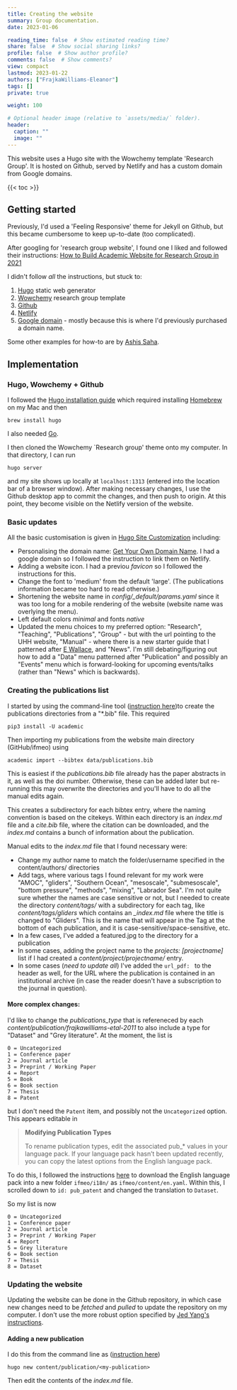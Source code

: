 ```yaml
---
title: Creating the website
summary: Group documentation.
date: 2023-01-06

reading_time: false  # Show estimated reading time?
share: false  # Show social sharing links?
profile: false  # Show author profile?
comments: false  # Show comments?
view: compact
lastmod: 2023-01-22
authors: ["FrajkaWilliams-Eleanor"]
tags: []
private: true

weight: 100

# Optional header image (relative to `assets/media/` folder).
header:
  caption: ""
  image: ""
---
```


This website uses a Hugo site with the Wowchemy template 'Research Group'.  It is hosted on Github, served by Netlify and has a custom domain from Google domains.

{{< toc >}}




## Getting started

Previously, I'd used a 'Feeling Responsive' theme for Jekyll on Github, but this became cumbersome to keep up-to-date (too complicated).

After googling for 'research group website', I found one I liked and followed their instructions:
[How to Build Academic Website for Research Group in 2021](https://jedyang.com/post/how-to-build-academic-research-group-website-in-2021/)

I didn't follow *all* the instructions, but stuck to:
1. [Hugo](https://gohugo.io/) static web generator
2. [Wowchemy](https://wowchemy.com/) research group template
3. [Github](https://github.com/)
4. [Netlify](https://www.netlify.com/)
5. [Google domain](https://domains.google.com) - mostly because this is where I'd previously purchased a domain name.

Some other examples for how-to are by [Ashis Saha](https://alorchhota.github.io/post/2021-01-26_personal_website/).

## Implementation

### Hugo, Wowchemy + Github

I followed the [Hugo installation guide](https://gohugo.io/getting-started/installing/) which required installing [Homebrew](https://brew.sh/) on my Mac and then

```
brew install hugo
```

I also needed [Go](https://go.dev/doc/install).

I then cloned the Wowchemy `Research group' theme onto my computer.  In that directory, I can run

```
hugo server
```

and my site shows up locally at ```localhost:1313``` (entered into the location bar of a browser window).  After making necessary changes, I use the Github desktop app to commit the changes, and then push to origin.  At this point, they become visible on the Netlify version of the website.

### Basic updates

All the basic customisation is given in [Hugo Site Customization](https://wowchemy.com/docs/getting-started/customization/) including:
- Personalising the domain name: [Get Your Own Domain Name](https://wowchemy.com/docs/hugo-tutorials/domain/).  I had a google domain so I followed the instruction to link them on Netlify.
- Adding a website icon.  I had a previou *favicon* so I followed the instructions for this.
- Change the font to 'medium' from the default 'large'.  (The publications information became too hard to read otherwise.)
- Shortening the website name in *config/_default/params.yaml* since it was too long for a mobile rendering of the website (website name was overlying the menu).
- Left default colors *minimal* and fonts *native*
- Updated the menu choices to my preferred option: "Research", "Teaching", "Publications", "Group" - but with the url pointing to the UHH website, "Manual" - where there is a new starter guide that I patterned after [E Wallace](https://ewallace.github.io/manual/newstart), and "News".  I'm still debating/figuring out how to add a "Data" menu patterned after "Publication" and possibly an "Events" menu which is forward-looking for upcoming events/talks (rather than "News" which is backwards).

### Creating the publications list

I started by using the command-line tool ([instruction here](https://wowchemy.com/docs/content/publications/))to create the publications directories from a "*.bib" file.  This required

```
pip3 install -U academic
```
Then importing my publications from the website main directory (GitHub/ifmeo) using
```
academic import --bibtex data/publications.bib
```
This is easiest if the *publications.bib* file already has the paper abstracts in it, as well as the doi number.  Otherwise, these can be added later but re-running this may overwrite the directories and you'll have to do all the manual edits again.

This creates a subdirectory for each bibtex entry, where the naming convention is based on the citekeys.  Within each directory is an *index.md* file and a *cite.bib* file, where the citation can be downloaded, and the *index.md* contains a bunch of information about the publication.

Manual edits to the *index.md* file that I found necessary were:
- Change my author name to match the folder/username specified in the content/authors/ directories
- Add tags, where various tags I found relevant for my work were "AMOC", "gliders", "Southern Ocean", "mesoscale", "submesoscale", "bottom pressure", "methods", "mixing", "Labrador Sea".  I'm not quite sure whether the names are case sensitive or not, but I needed to create the directory *content/tags/* with a subdirectory for each tag, like *content/tags/gliders* which contains an *_index.md* file where the title is changed to "Gliders".  This is the name that will appear in the Tag at the bottom of each publication, and it is case-sensitive/space-sensitive, etc.
- In a few cases, I've added a featured.jpg to the directory for a publication
- In some cases, adding the project name to the *projects: [projectname]* list if I had created a *content/project/projectname/* entry.
- In some cases (*need to update all*) I've added the `url_pdf: ` to the header as well, for the URL where the publication is contained in an institutional archive (in case the reader doesn't have a subscription to the journal in question).

#### More complex changes:

I'd like to change the *publications_type* that is refereneced by each *content/publication/frajkawilliams-etal-2011* to also include a type for "Dataset" and "Grey literature".  At the moment, the list is
```
0 = Uncategorized
1 = Conference paper
2 = Journal article
3 = Preprint / Working Paper
4 = Report
5 = Book 
6 = Book section
7 = Thesis
8 = Patent
```
but I don't need the `Patent` item, and possibly not the `Uncategorized` option.  This appears editable in

> **Modifying Publication Types**
>
> To rename publication types, edit the associated pub_* values in your language pack. If your language pack hasn’t been updated recently, you can copy the latest options from the English language pack.

To do this, I followed the instructions [here]() to download the English language pack into a new folder ```ifmeo/i18n/``` as ```ifmeo/content/en.yaml```.  Within this, I scrolled down to ```id: pub_patent``` and changed the translation to ```Dataset```.

So my list is now
```
0 = Uncategorized
1 = Conference paper
2 = Journal article
3 = Preprint / Working Paper
4 = Report
5 = Grey literature 
6 = Book section
7 = Thesis
8 = Dataset
```

### Updating the website

Updating the website can be done in the Github repository, in which case new changes need to be *fetched* and *pulled* to update the repository on my computer.  I don't use the more robust option specified by [Jed Yang's instructions](https://jedyang.com/post/how-to-build-academic-research-group-website-in-2021/).

#### Adding a new publication

I do this from the command line as ([instruction here](https://wowchemy.com/docs/content/publications/))
```
hugo new content/publication/<my-publication>
```
Then edit the contents of the *index.md* file.


